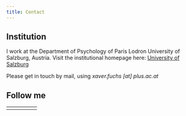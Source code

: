 ```yaml
---
title: Contact 
---
```


## Institution <i class="fa fa-lg fa-university" style="font-size:120%; color:limegreen;"></i>
I work at the Department of Psychology of Paris Lodron University of Salzburg, Austria. 
Visit the institutional homepage here:
[University of Salzburg](www.plus.ac.at)

Please get in touch by mail, using *xaver.fuchs [at] plus.ac.at*

## Follow me
<table style="width: 100%; border: none">
  <tr>
    <td> <a href="www.twitter.com/xaverfuchs"> <i class="fab fa-twitter" style="font-size:200%; color:limegreen;"></i> </a> </td>
    <td> <a href="https://www.researchgate.net/profile/Xaver-Fuchs"> <i class="fab fa-researchgate" style="font-size:200%; color:limegreen;"></i> </a> </td>
    <td> <a href="www.github.com/xaverfuchs"> <i class="fab fa-github" style="font-size:200%; color:limegreen;"></i> </a> </td>
    <td> <a href="https://scholar.google.com/citations?hl=de&user=rA99FJwAAAAJ"> <i class="fab fa-google" style="font-size:200%; color:limegreen;"></i> </a> </td>
    <td> <a href="https://orcid.org/0000-0002-7690-8969"> <i class="fab fa-orcid" style="font-size:200%; color:limegreen;"></i> </a> </td>
  </tr>
</table> 


